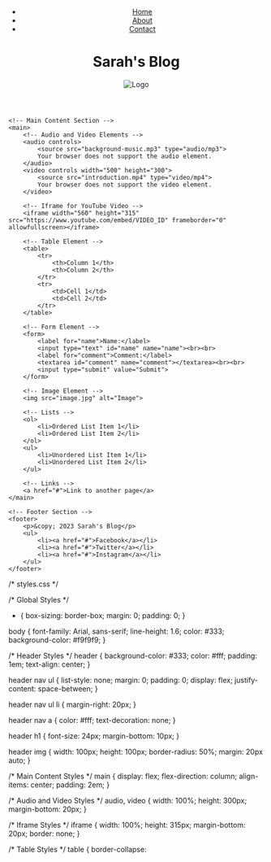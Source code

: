 <!-- index.html -->

<!DOCTYPE html>
<html lang="en">
<head>
    <meta charset="UTF-8">
    <meta name="viewport" content="width=device-width, initial-scale=1.0">
    <title>Sarah's Blog</title>
    <link rel="stylesheet" href="styles.css">
</head>
<body>
    <!-- Header Section -->
    <header>
        <nav>
            <ul>
                <li><a href="#">Home</a></li>
                <li><a href="#">About</a></li>
                <li><a href="#">Contact</a></li>
            </ul>
        </nav>
        <h1>Sarah's Blog</h1>
        <img src="logo.png" alt="Logo">
    </header>

    <!-- Main Content Section -->
    <main>
        <!-- Audio and Video Elements -->
        <audio controls>
            <source src="background-music.mp3" type="audio/mp3">
            Your browser does not support the audio element.
        </audio>
        <video controls width="500" height="300">
            <source src="introduction.mp4" type="video/mp4">
            Your browser does not support the video element.
        </video>

        <!-- Iframe for YouTube Video -->
        <iframe width="560" height="315" src="https://www.youtube.com/embed/VIDEO_ID" frameborder="0" allowfullscreen></iframe>

        <!-- Table Element -->
        <table>
            <tr>
                <th>Column 1</th>
                <th>Column 2</th>
            </tr>
            <tr>
                <td>Cell 1</td>
                <td>Cell 2</td>
            </tr>
        </table>

        <!-- Form Element -->
        <form>
            <label for="name">Name:</label>
            <input type="text" id="name" name="name"><br><br>
            <label for="comment">Comment:</label>
            <textarea id="comment" name="comment"></textarea><br><br>
            <input type="submit" value="Submit">
        </form>

        <!-- Image Element -->
        <img src="image.jpg" alt="Image">

        <!-- Lists -->
        <ol>
            <li>Ordered List Item 1</li>
            <li>Ordered List Item 2</li>
        </ol>
        <ul>
            <li>Unordered List Item 1</li>
            <li>Unordered List Item 2</li>
        </ul>

        <!-- Links -->
        <a href="#">Link to another page</a>
    </main>

    <!-- Footer Section -->
    <footer>
        <p>&copy; 2023 Sarah's Blog</p>
        <ul>
            <li><a href="#">Facebook</a></li>
            <li><a href="#">Twitter</a></li>
            <li><a href="#">Instagram</a></li>
        </ul>
    </footer>
</body>
</html>





/* styles.css */

/* Global Styles */
* {
    box-sizing: border-box;
    margin: 0;
    padding: 0;
}

body {
    font-family: Arial, sans-serif;
    line-height: 1.6;
    color: #333;
    background-color: #f9f9f9;
}

/* Header Styles */
header {
    background-color: #333;
    color: #fff;
    padding: 1em;
    text-align: center;
}

header nav ul {
    list-style: none;
    margin: 0;
    padding: 0;
    display: flex;
    justify-content: space-between;
}

header nav ul li {
    margin-right: 20px;
}

header nav a {
    color: #fff;
    text-decoration: none;
}

header h1 {
    font-size: 24px;
    margin-bottom: 10px;
}

header img {
    width: 100px;
    height: 100px;
    border-radius: 50%;
    margin: 20px auto;
}

/* Main Content Styles */
main {
    display: flex;
    flex-direction: column;
    align-items: center;
    padding: 2em;
}

/* Audio and Video Styles */
audio, video {
    width: 100%;
    height: 300px;
    margin-bottom: 20px;
}

/* Iframe Styles */
iframe {
    width: 100%;
    height: 315px;
    margin-bottom: 20px;
    border: none;
}

/* Table Styles */
table {
    border-collapse:
